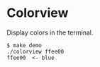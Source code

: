 # Colorview

Display colors in the terminal.

```
$ make demo
./colorview ffee00
ffee00  <- blue
```
